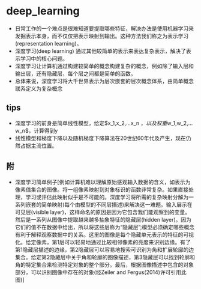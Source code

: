 # deep_learning

* 日常工作的一个难点是很难知道要提取哪些特征，解决办法是使用机器学习来发掘表示本身，而不仅仅把表示映射到输出。这种方法我们称之为表示学习(representation learning)。
* 深度学习(deep learning) 通过其他较简单的表示来表达复杂表示，解决了表示学习中的核心问题。
* 深度学习让计算机通过构建较简单的概念构建复杂的概念，例如除了输入层和输出层，还有隐藏层，每个层之间都是简单的函数。
* 总体来说，深度学习将大千世界表示为层次嵌套的层次概念体系，由简单概念联系定义为复杂概念
## tips
* 深度学习的前身是简单线性模型，给定$x_1,x_2,…x_n $，以及权重$w_1,w_2,…w_n$，计算得到y
* 线性模型和梯度下降以及随机梯度下降算法在20世纪60年代及产生，现在仍然占据主流位置。
## 附
* 深度学习简单例子[例如计算机难以理解原始感观输入数据的含义，如表示为像素值集合的图像。将一组像素映射到对象标识的函数非常复杂。如果直接处理，学习或评估此映射似乎是不可能的。深度学习将所需的复杂映射分解为一系列嵌套的简单映射(每个由模型的不同层描述)来解决这一难题。输入展示在可见层(visible layer)，这样命名的原因是因为它包含我们能观察到的变量。然后是一系列从图像中提取越来越多抽象特征的隐藏层(hidden layer)。因为它们的值不在数据中给出，所以将这些层称为“隐藏层”;模型必须确定哪些概念有利于解释观察数据中的关系。这里的图像是每个隐藏单元表示的特征的可视化。给定像素，第1层可以轻易地通过比较相邻像素的亮度来识别边缘。有了第1隐藏层描述的边缘，第2隐藏层可以容易地搜索可识别为角和扩展轮廓的边集合。给定第2隐藏层中关于角和轮廓的图像描述，第3隐藏层可以找到轮廓和角的特定集合来检测特定对象的整个部分。最后，根据图像描述中包含的对象部分，可以识别图像中存在的对象(经Zeiler and Fergus(2014)许可引用此图)]